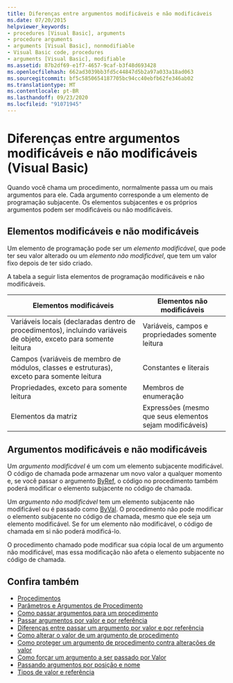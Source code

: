 ```yaml
---
title: Diferenças entre argumentos modificáveis e não modificáveis
ms.date: 07/20/2015
helpviewer_keywords:
- procedures [Visual Basic], arguments
- procedure arguments
- arguments [Visual Basic], nonmodifiable
- Visual Basic code, procedures
- arguments [Visual Basic], modifiable
ms.assetid: 87b2df69-e1f7-4657-9caf-b3f48d693428
ms.openlocfilehash: 662ad3039bb3fd5c44847d5b2a97a033a18ad063
ms.sourcegitcommit: bf5c5850654187705bc94cc40ebfb62fe346ab02
ms.translationtype: MT
ms.contentlocale: pt-BR
ms.lasthandoff: 09/23/2020
ms.locfileid: "91071945"
---
```

# <a name="differences-between-modifiable-and-nonmodifiable-arguments-visual-basic"></a>Diferenças entre argumentos modificáveis e não modificáveis (Visual Basic)

Quando você chama um procedimento, normalmente passa um ou mais argumentos para ele. Cada argumento corresponde a um elemento de programação subjacente. Os elementos subjacentes e os próprios argumentos podem ser modificáveis ou não modificáveis.  
  
## <a name="modifiable-and-nonmodifiable-elements"></a>Elementos modificáveis e não modificáveis  

 Um elemento de programação pode ser um *elemento modificável*, que pode ter seu valor alterado ou um *elemento não modificável*, que tem um valor fixo depois de ter sido criado.  
  
 A tabela a seguir lista elementos de programação modificáveis e não modificáveis.  
  
|Elementos modificáveis|Elementos não modificáveis|  
|-------------------------|----------------------------|  
|Variáveis locais (declaradas dentro de procedimentos), incluindo variáveis de objeto, exceto para somente leitura|Variáveis, campos e propriedades somente leitura|  
|Campos (variáveis de membro de módulos, classes e estruturas), exceto para somente leitura|Constantes e literais|  
|Propriedades, exceto para somente leitura|Membros de enumeração|  
|Elementos da matriz|Expressões (mesmo que seus elementos sejam modificáveis)|  
  
## <a name="modifiable-and-nonmodifiable-arguments"></a>Argumentos modificáveis e não modificáveis  

 Um *argumento modificável* é um com um elemento subjacente modificável. O código de chamada pode armazenar um novo valor a qualquer momento e, se você passar o argumento [ByRef](../../../language-reference/modifiers/byref.md), o código no procedimento também poderá modificar o elemento subjacente no código de chamada.  
  
 Um *argumento não modificável* tem um elemento subjacente não modificável ou é passado como [ByVal](../../../language-reference/modifiers/byval.md). O procedimento não pode modificar o elemento subjacente no código de chamada, mesmo que ele seja um elemento modificável. Se for um elemento não modificável, o código de chamada em si não poderá modificá-lo.  
  
 O procedimento chamado pode modificar sua cópia local de um argumento não modificável, mas essa modificação não afeta o elemento subjacente no código de chamada.  
  
## <a name="see-also"></a>Confira também

- [Procedimentos](./index.md)
- [Parâmetros e Argumentos de Procedimento](./procedure-parameters-and-arguments.md)
- [Como passar argumentos para um procedimento](./how-to-pass-arguments-to-a-procedure.md)
- [Passar argumentos por valor e por referência](./passing-arguments-by-value-and-by-reference.md)
- [Diferenças entre passar um argumento por valor e por referência](./differences-between-passing-an-argument-by-value-and-by-reference.md)
- [Como alterar o valor de um argumento de procedimento](./how-to-change-the-value-of-a-procedure-argument.md)
- [Como proteger um argumento de procedimento contra alterações de valor](./how-to-protect-a-procedure-argument-against-value-changes.md)
- [Como forçar um argumento a ser passado por Valor](./how-to-force-an-argument-to-be-passed-by-value.md)
- [Passando argumentos por posição e nome](./passing-arguments-by-position-and-by-name.md)
- [Tipos de valor e referência](../data-types/value-types-and-reference-types.md)
